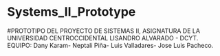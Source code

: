 # Systems_II_Prototype
#PROTOTIPO DEL PROYECTO DE SISTEMAS II, ASIGNATURA DE LA UNIVERSIDAD CENTROCCIDENTAL LISANDRO ALVARADO - DCYT.
EQUIPO:
Dany Karam-
Neptali Piña-
Luis Valladares-
Jose Luis Pacheco.

